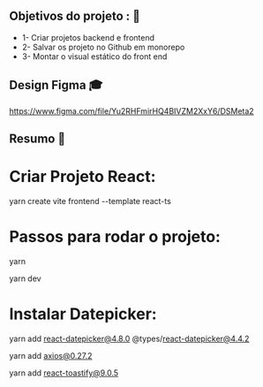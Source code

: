 ## Objetivos do projeto : 📖

- 1- Criar projetos backend e frontend
- 2- Salvar os projeto no Github em monorepo
- 3- Montar o visual estático do front end

## Design Figma 🎓

https://www.figma.com/file/Yu2RHFmirHQ4BIVZM2XxY6/DSMeta2

## Resumo 📖 

# Criar Projeto React:

yarn create vite frontend --template react-ts

# Passos para rodar o projeto:

yarn

yarn dev

# Instalar Datepicker:

yarn add react-datepicker@4.8.0 @types/react-datepicker@4.4.2

yarn add axios@0.27.2

yarn add react-toastify@9.0.5
